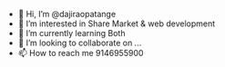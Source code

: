 - 👋 Hi, I’m @dajiraopatange
- 👀 I’m interested in Share Market & web development 
- 🌱 I’m currently learning Both
- 💞️ I’m looking to collaborate on ...
- 📫 How to reach me 9146955900

<!---
dajiraopatange/dajiraopatange is a ✨ special ✨ repository because its `README.md` (this file) appears on your GitHub profile.
You can click the Preview link to take a look at your changes.
--->
